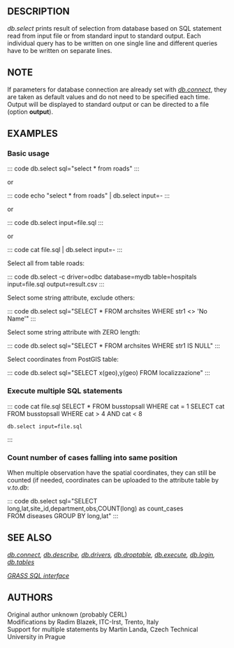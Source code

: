 ## DESCRIPTION

*db.select* prints result of selection from database based on SQL
statement read from input file or from standard input to standard
output. Each individual query has to be written on one single line and
different queries have to be written on separate lines.

## NOTE

If parameters for database connection are already set with
*[db.connect](db.connect.html)*, they are taken as default values and do
not need to be specified each time. Output will be displayed to standard
output or can be directed to a file (option **output**).

## EXAMPLES

### Basic usage

::: code
    db.select sql="select * from roads"
:::

or

::: code
    echo "select * from roads" | db.select input=-
:::

or

::: code
    db.select input=file.sql
:::

or

::: code
    cat file.sql | db.select input=-
:::

Select all from table roads:

::: code
    db.select -c driver=odbc database=mydb table=hospitals \
              input=file.sql output=result.csv
:::

Select some string attribute, exclude others:

::: code
    db.select sql="SELECT * FROM archsites WHERE str1 <> 'No Name'"
:::

Select some string attribute with ZERO length:

::: code
    db.select sql="SELECT * FROM archsites WHERE str1 IS NULL"
:::

Select coordinates from PostGIS table:

::: code
    db.select sql="SELECT x(geo),y(geo) FROM localizzazione"
:::

### Execute multiple SQL statements

::: code
    cat file.sql
    SELECT * FROM busstopsall WHERE cat = 1
    SELECT cat FROM busstopsall WHERE cat > 4 AND cat < 8

    db.select input=file.sql
:::

### Count number of cases falling into same position

When multiple observation have the spatial coordinates, they can still
be counted (if needed, coordinates can be uploaded to the attribute
table by *v.to.db*:

::: code
    db.select sql="SELECT long,lat,site_id,department,obs,COUNT(long) as count_cases \
                   FROM diseases GROUP BY long,lat"
:::

## SEE ALSO

*[db.connect](db.connect.html), [db.describe](db.describe.html),
[db.drivers](db.drivers.html), [db.droptable](db.droptable.html),
[db.execute](db.execute.html), [db.login](db.login.html),
[db.tables](db.tables.html)*

*[GRASS SQL interface](sql.html)*

## AUTHORS

Original author unknown (probably CERL)\
Modifications by Radim Blazek, ITC-Irst, Trento, Italy\
Support for multiple statements by Martin Landa, Czech Technical
University in Prague
